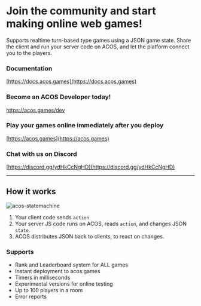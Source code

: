 # Join the community and start making online web games!

Supports realtime turn-based type games using a JSON game state. Share the client and run your server code on ACOS, and let the platform connect you to the players.

### Documentation
[https://docs.acos.games](https://docs.acos.games)

### Become an ACOS Developer today!
https://acos.games/dev

### Play your games online immediately after you deploy
[https://acos.games](https://acos.games)

### Chat with us on Discord
[https://discord.gg/ydHkCcNgHD](https://discord.gg/ydHkCcNgHD)

---

## How it works
![acos-statemachine](https://user-images.githubusercontent.com/96845776/152659924-388025b8-9dc9-4c1d-b152-e466b2352028.png)

1. Your client code sends `action`
2. Your server JS code runs on ACOS, reads `action`, and changes JSON `state`.
3. ACOS distributes JSON back to clients, to react on changes.

### Supports

- Rank and Leaderboard system for ALL games
- Instant deployment to acos.games
- Timers in milliseconds
- Experimental versions for online testing 
- Up to 100 players in a room
- Error reports

